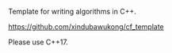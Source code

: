 Template for writing algorithms in C++.

https://github.com/xindubawukong/cf_template

Please use C++17.

